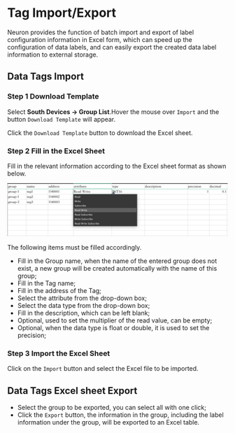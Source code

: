 # Tag Import/Export

Neuron provides the function of batch import and export of label configuration information in Excel form, which can speed up the configuration of data labels, and can easily export the created data label information to external storage.

## Data Tags Import

### Step 1 Download Template

Select **South Devices -> Group List**.Hover the mouse over `Import` and the button `Download Template` will appear.

Click the `Download Template` button to download the Excel sheet.

### Step 2 Fill in the Excel Sheet

Fill in the relevant information according to the Excel sheet format as shown below.

![excel](./assets/excel.png)

The following items must be filled accordingly.

* Fill in the Group name, when the name of the entered group does not exist, a new group will be created automatically with the name of this group;
* Fill in the Tag name;
* Fill in the address of the Tag;
* Select the attribute from the drop-down box;
* Select the data type from the drop-down box;
* Fill in the description, which can be left blank;
* Optional, used to set the multiplier of the read value, can be empty;
* Optional, when the data type is float or double, it is used to set the precision;

### Step 3 Import the Excel Sheet

Click on the `Import` button and select the Excel file to be imported.

## Data Tags Excel sheet Export

* Select the group to be exported, you can select all with one click;
* Click the `Export` button, the information in the group, including the label information under the group, will be exported to an Excel table.
